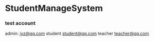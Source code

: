 # StudentManageSystem
### test account
admin: jyz@qq.com
student student@qq.com
teacher teacher@qq.com
